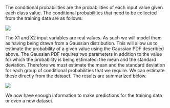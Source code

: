 The conditional probabilities are the probabilities of each input value given each class value.
The conditional probabilities that need to be collected from the training data are as follows:

![](https://github.com/fenago/katacoda-scenarios/raw/master/master-machine-learning-algorithms/master-machine-learning-algorithms-11/steps/7/1.JPG)

The X1 and X2 input variables are real values. As such we will model them as having being
drawn from a Gaussian distribution. This will allow us to estimate the probability of a given
value using the Gaussian PDF described above. The Gaussian PDF requires two parameters in
addition to the value for which the probability is being estimated: the mean and the standard
deviation. Therefore we must estimate the mean and the standard deviation for each group of
conditional probabilities that we require. We can estimate these directly from the dataset. The
results are summarized below.

![](https://github.com/fenago/katacoda-scenarios/raw/master/master-machine-learning-algorithms/master-machine-learning-algorithms-11/steps/7/2.JPG)

We now have enough information to make predictions for the training data or even a new
dataset.

